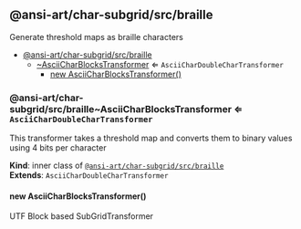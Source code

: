 <a name="module_@ansi-art/char-subgrid/src/braille"></a>

## @ansi-art/char-subgrid/src/braille
Generate threshold maps as braille characters


* [@ansi-art/char-subgrid/src/braille](#module_@ansi-art/char-subgrid/src/braille)
    * [~AsciiCharBlocksTransformer](#module_@ansi-art/char-subgrid/src/braille..AsciiCharBlocksTransformer) ⇐ <code>AsciiCharDoubleCharTransformer</code>
        * [new AsciiCharBlocksTransformer()](#new_module_@ansi-art/char-subgrid/src/braille..AsciiCharBlocksTransformer_new)

<a name="module_@ansi-art/char-subgrid/src/braille..AsciiCharBlocksTransformer"></a>

### @ansi-art/char-subgrid/src/braille~AsciiCharBlocksTransformer ⇐ <code>AsciiCharDoubleCharTransformer</code>
This transformer takes a threshold map and converts them to binary values using 4 bits per character

**Kind**: inner class of [<code>@ansi-art/char-subgrid/src/braille</code>](#module_@ansi-art/char-subgrid/src/braille)  
**Extends**: <code>AsciiCharDoubleCharTransformer</code>  
<a name="new_module_@ansi-art/char-subgrid/src/braille..AsciiCharBlocksTransformer_new"></a>

#### new AsciiCharBlocksTransformer()
UTF Block based SubGridTransformer


